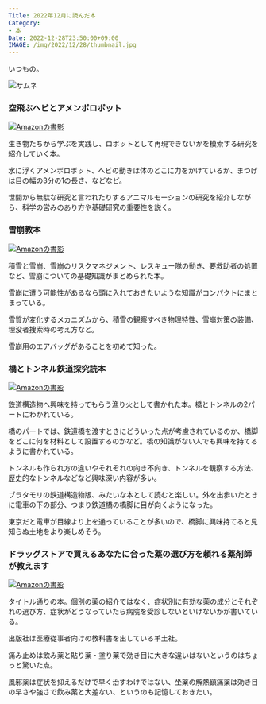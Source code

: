 ```yaml
---
Title: 2022年12月に読んだ本
Category:
- 本
Date: 2022-12-28T23:50:00+09:00
IMAGE: /img/2022/12/28/thumbnail.jpg
---
```


いつもの。


![サムネ](/img/2022/12/28/thumbnail.jpg)



### 空飛ぶヘビとアメンボロボット

<a href="https://www.amazon.co.jp/%E7%A9%BA%E9%A3%9B%E3%81%B6%E3%83%98%E3%83%93%E3%81%A8%E3%82%A2%E3%83%A1%E3%83%B3%E3%83%9C%E3%83%AD%E3%83%9C%E3%83%83%E3%83%88-David-Hu-ebook/dp/B08R9BS72V?__mk_ja_JP=%E3%82%AB%E3%82%BF%E3%82%AB%E3%83%8A&keywords=%E7%A9%BA%E9%A3%9B%E3%81%B6%E3%83%98%E3%83%93%E3%81%A8%E3%82%A2%E3%83%A1%E3%83%B3%E3%83%9C%E3%83%AD%E3%83%9C%E3%83%83%E3%83%88&qid=1672234487&sr=8-1&linkCode=li3&tag=ab1025-22&linkId=4bf633a990e5631ee2d705e3e9cd6a11&language=ja_JP&ref_=as_li_ss_il" target="_blank"><img src="//ws-fe.amazon-adsystem.com/widgets/q?_encoding=UTF8&ASIN=B08R9BS72V&Format=_SL250_&ID=AsinImage&MarketPlace=JP&ServiceVersion=20070822&WS=1&tag=ab1025-22&language=ja_JP" alt="Amazonの書影" ></a><img src="https://ir-jp.amazon-adsystem.com/e/ir?t=ab1025-22&language=ja_JP&l=li3&o=9&a=B08R9BS72V" width="1" height="1" alt="" style="border:none !important; margin:0px !important;" />

生き物たちから学ぶを実践し、ロボットとして再現できないかを模索する研究を紹介していく本。

水に浮くアメンボロボット、ヘビの動きは体のどこに力をかけているか、まつげは目の幅の3分の1の長さ、などなど。

世間から無駄な研究と言われたりするアニマルモーションの研究を紹介しながら、科学の営みのあり方や基礎研究の重要性を説く。



### 雪崩教本

<a href="https://www.amazon.co.jp/%E5%A2%97%E8%A3%9C%E6%94%B9%E8%A8%82%E7%89%88-%E9%9B%AA%E5%B4%A9%E6%95%99%E6%9C%AC-%E9%9B%AA%E6%B0%B7%E7%81%BD%E5%AE%B3%E8%AA%BF%E6%9F%BB%E3%83%81%E3%83%BC%E3%83%A0/dp/463514030X?__mk_ja_JP=%E3%82%AB%E3%82%BF%E3%82%AB%E3%83%8A&crid=61GSE23LMO5D&keywords=%E9%9B%AA%E5%B4%A9%E6%95%99%E6%9C%AC&qid=1672234554&sprefix=%E9%9B%AA%E5%B4%A9%E6%95%99%E6%9C%AC%2Caps%2C160&sr=8-1&linkCode=li3&tag=ab1025-22&linkId=b6bb0c5176c8d1defbc0943b7f83cbc8&language=ja_JP&ref_=as_li_ss_il" target="_blank"><img src="//ws-fe.amazon-adsystem.com/widgets/q?_encoding=UTF8&ASIN=463514030X&Format=_SL250_&ID=AsinImage&MarketPlace=JP&ServiceVersion=20070822&WS=1&tag=ab1025-22&language=ja_JP" alt="Amazonの書影" ></a><img src="https://ir-jp.amazon-adsystem.com/e/ir?t=ab1025-22&language=ja_JP&l=li3&o=9&a=463514030X" width="1" height="1" alt="" style="border:none !important; margin:0px !important;" />


積雪と雪崩、雪崩のリスクマネジメント、レスキュー隊の動き、要救助者の処置など、雪崩についての基礎知識がまとめられた本。

雪崩に遭う可能性があるなら頭に入れておきたいような知識がコンパクトにまとまっている。

雪質が変化するメカニズムから、積雪の観察すべき物理特性、雪崩対策の装備、埋没者捜索時の考え方など。

雪崩用のエアバッグがあることを初めて知った。


### 橋とトンネル鉄道探究読本

<a href="https://www.amazon.co.jp/%E6%B8%A1%E3%82%8A%E3%81%9F%E3%81%84%EF%BC%81%E3%81%8F%E3%81%90%E3%82%8A%E3%81%9F%E3%81%84%EF%BC%81%E6%A9%8B%E3%81%A8%E3%83%88%E3%83%B3%E3%83%8D%E3%83%AB-%E9%89%84%E9%81%93%E6%8E%A2%E7%A9%B6%E8%AA%AD%E6%9C%AC-%E5%B0%8F%E9%87%8E%E7%94%B0-%E6%BB%8B/dp/4309292321?__mk_ja_JP=%E3%82%AB%E3%82%BF%E3%82%AB%E3%83%8A&crid=2L1RALLP1DA76&keywords=%E6%A9%8B%E3%81%A8%E3%83%88%E3%83%B3%E3%83%8D%E3%83%AB%E9%89%84%E9%81%93%E6%8E%A2%E7%A9%B6%E8%AA%AD%E6%9C%AC&qid=1672234590&sprefix=%E9%9B%AA%E5%B4%A9%E6%95%99%E6%9C%AC%2Caps%2C167&sr=8-1&linkCode=li3&tag=ab1025-22&linkId=72f144afc3e08e54fe3bf790ed13bbfc&language=ja_JP&ref_=as_li_ss_il" target="_blank"><img src="//ws-fe.amazon-adsystem.com/widgets/q?_encoding=UTF8&ASIN=4309292321&Format=_SL250_&ID=AsinImage&MarketPlace=JP&ServiceVersion=20070822&WS=1&tag=ab1025-22&language=ja_JP" alt="Amazonの書影" ></a><img src="https://ir-jp.amazon-adsystem.com/e/ir?t=ab1025-22&language=ja_JP&l=li3&o=9&a=4309292321" width="1" height="1" alt="" style="border:none !important; margin:0px !important;" />

鉄道構造物へ興味を持ってもらう漁り火として書かれた本。橋とトンネルの2パートにわかれている。

橋のパートでは、鉄道橋を渡すときにどういった点が考慮されているのか、橋脚をどこに何を材料として設置するのかなど。橋の知識がない人でも興味を持てるように書かれている。

トンネルも作られ方の違いやそれぞれの向き不向き、トンネルを観察する方法、歴史的なトンネルなどなど興味深い内容が多い。

ブラタモリの鉄道構造物版、みたいな本として読むと楽しい。外を出歩いたときに電車の下の部分、つまり鉄道橋の橋脚に目が向くようになった。

東京だと電車が目線より上を通っていることが多いので、橋脚に興味持てると見知らぬ土地をより楽しめそう。


### ドラッグストアで買えるあなたに合った薬の選び方を頼れる薬剤師が教えます

<a href="https://www.amazon.co.jp/%E3%83%89%E3%83%A9%E3%83%83%E3%82%B0%E3%82%B9%E3%83%88%E3%82%A2%E3%81%A7%E8%B2%B7%E3%81%88%E3%82%8B%E3%81%82%E3%81%AA%E3%81%9F%E3%81%AB%E5%90%88%E3%81%A3%E3%81%9F%E8%96%AC%E3%81%AE%E9%81%B8%E3%81%B3%E6%96%B9%E3%82%92%E9%A0%BC%E3%82%8C%E3%82%8B%E8%96%AC%E5%89%A4%E5%B8%AB%E3%81%8C%E6%95%99%E3%81%88%E3%81%BE%E3%81%99-%E5%85%90%E5%B3%B6%E6%82%A0%E5%8F%B2/dp/475810946X?__mk_ja_JP=%E3%82%AB%E3%82%BF%E3%82%AB%E3%83%8A&crid=2XBX9DRKCKIME&keywords=%E3%83%89%E3%83%A9%E3%83%83%E3%82%B0%E3%82%B9%E3%83%88%E3%82%A2%E3%81%A7%E8%B2%B7%E3%81%88%E3%82%8B%E3%81%82%E3%81%AA%E3%81%9F%E3%81%AB%E5%90%88%E3%81%A3%E3%81%9F%E8%96%AC%E3%81%AE%E9%81%B8%E3%81%B3%E6%96%B9%E3%82%92%E9%A0%BC%E3%82%8C%E3%82%8B%E8%96%AC%E5%89%A4%E5%B8%AB%E3%81%8C%E6%95%99%E3%81%88%E3%81%BE%E3%81%99&qid=1672234790&sprefix=%E3%83%89%E3%83%A9%E3%83%83%E3%82%B0%E3%82%B9%E3%83%88%E3%82%A2%E3%81%A7%E8%B2%B7%E3%81%88%E3%82%8B%E3%81%82%E3%81%AA%E3%81%9F%E3%81%AB%E5%90%88%E3%81%A3%E3%81%9F%E8%96%AC%E3%81%AE%E9%81%B8%E3%81%B3%E6%96%B9%E3%82%92%E9%A0%BC%E3%82%8C%E3%82%8B%E8%96%AC%E5%89%A4%E5%B8%AB%E3%81%8C%E6%95%99%E3%81%88%E3%81%BE%E3%81%99%2Caps%2C157&sr=8-1&linkCode=li3&tag=ab1025-22&linkId=6ad5b36f6095cd1d753e8554d0c00703&language=ja_JP&ref_=as_li_ss_il" target="_blank"><img src="//ws-fe.amazon-adsystem.com/widgets/q?_encoding=UTF8&ASIN=475810946X&Format=_SL250_&ID=AsinImage&MarketPlace=JP&ServiceVersion=20070822&WS=1&tag=ab1025-22&language=ja_JP" alt="Amazonの書影" ></a><img src="https://ir-jp.amazon-adsystem.com/e/ir?t=ab1025-22&language=ja_JP&l=li3&o=9&a=475810946X" width="1" height="1" alt="" style="border:none !important; margin:0px !important;" />

タイトル通りの本。個別の薬の紹介ではなく、症状別に有効な薬の成分とそれぞれの選び方、症状がどうなっていたら病院を受診しないといけないかが書いている。

出版社は医療従事者向けの教科書を出している羊土社。

痛み止めは飲み薬と貼り薬・塗り薬で効き目に大きな違いはないというのはちょっと驚いた点。

風邪薬は症状を抑えるだけで早く治すわけではない、坐薬の解熱鎮痛薬は効き目の早さや強さで飲み薬と大差ない、というのも記憶しておきたい。
